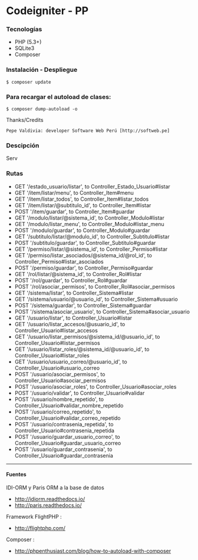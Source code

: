 # Codeigniter - PP

### Tecnologías

+ PHP (5.3+)
+ SQLite3
+ Composer

### Instalación - Despliegue

 	$ composer update

### Para recargar el autoload de clases:

 	$ composer dump-autoload -o

 Thanks/Credits

    Pepe Valdivia: developer Software Web Perú [http://softweb.pe]

### Descipción

Serv

### Rutas

+ GET '/estado_usuario/listar', to Controller_Estado_Usuario#listar
+ GET '/item/listar/menu', to Controller_Item#menu
+ GET '/item/listar_todos', to Controller_Item#listar_todos
+ GET '/item/listar/@subtitulo_id', to Controller_Item#listar
+ POST '/item/guardar', to Controller_Item#guardar
+ GET '/modulo/listar/@sistema_id', to Controller_Modulo#listar
+ GET '/modulo/listar_menu', to Controller_Modulo#listar_menu
+ POST '/modulo/guardar', to Controller_Modulo#guardar
+ GET '/subtitulo/listar/@modulo_id', to Controller_Subtitulo#listar
+ POST '/subtitulo/guardar', to Controller_Subtitulo#guardar
+ GET '/permiso/listar/@sistema_id', to Controller_Permiso#listar
+ GET '/permiso/listar_asociados/@sistema_id/@rol_id', to Controller_Permiso#listar_asociados
+ POST '/permiso/guardar', to Controller_Permiso#guardar
+ GET '/rol/listar/@sistema_id', to Controller_Rol#listar
+ POST '/rol/guardar', to Controller_Rol#guardar
+ POST '/rol/asociar_permisos', to Controller_Rol#asociar_permisos
+ GET '/sistema/listar', to Controller_Sistema#listar
+ GET '/sistema/usuario/@usuario_id', to Controller_Sistema#usuario
+ POST '/sistema/guardar', to Controller_Sistema#guardar
+ POST '/sistema/asociar_usuario', to Controller_Sistema#asociar_usuario
+ GET '/usuario/listar', to Controller_Usuario#listar
+ GET '/usuario/listar_accesos/@usuario_id', to Controller_Usuario#listar_accesos
+ GET '/usuario/listar_permisos/@sistema_id/@usuario_id', to Controller_Usuario#listar_permisos
+ GET '/usuario/listar_roles/@sistema_id/@usuario_id', to Controller_Usuario#listar_roles
+ GET '/usuario/usuario_correo/@usuario_id', to Controller_Usuario#usuario_correo
+ POST '/usuario/asociar_permisos', to Controller_Usuario#asociar_permisos
+ POST '/usuario/asociar_roles', to Controller_Usuario#asociar_roles
+ POST '/usuario/validar', to Controller_Usuario#validar
+ POST '/usuario/nombre_repetido', to Controller_Usuario#validar_nombre_repetido
+ POST '/usuario/correo_repetido', to Controller_Usuario#validar_correo_repetido
+ POST '/usuario/contrasenia_repetida', to Controller_Usuario#contrasenia_repetida
+ POST '/usuario/guardar_usuario_correo', to Controller_Usuario#guardar_usuario_correo
+ POST '/usuario/guardar_contrasenia', to Controller_Usuario#guardar_contrasenia

--- 

#### Fuentes

IDI-ORM y Paris ORM a la base de datos

+ http://idiorm.readthedocs.io/
+ http://paris.readthedocs.io/
	
Framework FlightPHP :

+ http://flightphp.com/

Composer :

+ http://phpenthusiast.com/blog/how-to-autoload-with-composer
